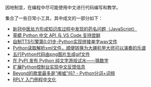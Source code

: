 因地制宜，在编程中尽可能使用中文进行代码编写和教学。

集合了一些日常小工具，其中成文的一部分如下：

- [新冠中医处方形成知识库过程中发现的药名问题（JavaScript）](https://zhuanlan.zhihu.com/p/119299775)
- [草蟒 Python 中文 API 与 VS Code 支持尝鲜](https://zhuanlan.zhihu.com/p/102811665)
- [自制TTS引擎第0.01步-Python实现拼接单字wav文件](https://zhuanlan.zhihu.com/p/85486162)
- [Python读取解析xml文件，顺便转换为大疆机甲大师可以演奏的乐谱](https://zhuanlan.zhihu.com/p/89736491)
- [五行Python代码由png图片生成gif文件](https://zhuanlan.zhihu.com/p/89394860)
- [在 PyPI 发布 Python 纯文字游戏试水——猜数字](https://zhuanlan.zhihu.com/p/141758876)
- [扩展Python控制台实现中文反馈信息](https://zhuanlan.zhihu.com/p/56411693)
- [Beyond的歌里最多是"唏嘘"吗? - Python分词+词频](https://zhuanlan.zhihu.com/p/55949416)
- [RPLY 入门例程中文化](https://zhuanlan.zhihu.com/p/104345761)
